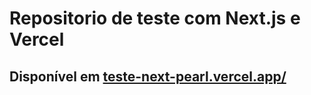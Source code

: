 # Repositorio de teste com Next.js e Vercel

## Disponível em [teste-next-pearl.vercel.app/](https://teste-next-pearl.vercel.app/)
